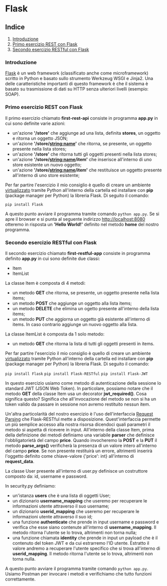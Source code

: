 # Flask

## Indice
1. [Introduzione](#introduzione)
2. [Primo esercizio REST con Flask](#primo-esercizio-rest-con-flask)
3. [Secondo esercizio RESTful con Flask](#secondo-esercizio-restful-con-flask)

### Introduzione
[Flask](https://palletsprojects.com/p/flask/) è un web framework (classificato anche come microframework) scritto in Python e basato sullo strumento Werkzeug WSGI e Jinja2. Una delle caratteristiche importanti di questo framework è che il sistema è basato su trasmissione di dati su HTTP senza ulteriori livelli (esempio: SOAP).

### Primo esercizio REST con Flask
Il primo esercizio chiamato **first-rest-api** consiste in programma **app.py** in cui sono definite varie azioni:
- un'azione **'/store'** che aggiunge ad una lista, definita **stores**, un oggetto e ritorna un oggetto JSON;
- un'azione **'/store/<string:name>'** che ritorna, se presente, un oggetto presente nella lista stores;
- un'azione **'/store'** che ritorna tutti gli oggetti presenti nella lista stores;
- un'azione **'/store/<string:name>/item'** che inserisce all'interno di uno store esistente un nuovo oggetto;
- un'azione **'/store/<string:name>/item'** che restituisce un oggetto presente all'interno di uno store esistente;

Per far partire l'esercizio il mio consiglio è quello di creare un ambiente [virtualizzato](https://wiki.archlinux.org/index.php/Python/Virtual_environment#Usage) tramite Python all'interno della cartella ed installare con **pip** (package manager per Python) la libreria Flask. Di seguito il comando:

`pip install Flask`

A questo punto avviare il programma tramite comando `python app.py`. Se si apre il browser e si punta al seguente indirizzo [http://localhost:8080](http://localhost:8080) otteremo in risposta un **'Hello World!'** definito nel metodo **home** del nostro programma.

### Secondo esercizio RESTful con Flask
Il secondo esercizio chiamato **first-restful-app** consiste in programma definito **app.py** in cui sono definite due classi:
- Item
- ItemList

La classe Item è composta di 4 metodi:
- un metodo **GET**  che ritorna, se presente, un oggetto presente nella lista items;
- un metodo **POST** che aggiunge un oggetto alla lista items;
- un metodo **DELETE** che elimina un ogetto presente all'interno della lista items;
- un metodo **PUT** che aggiorna un oggetto già esistente all'interno di items. In caso contrario aggiunge un nuovo oggetto alla lista.

La classe ItemList è composta da 1 solo metodo:
- un metodo **GET** che ritorna la lista di tutti gli oggetti presenti in items.

Per far partire l'esercizio il mio consiglio è quello di creare un ambiente [virtualizzato](https://wiki.archlinux.org/index.php/Python/Virtual_environment#Usage) tramite Python all'interno della cartella ed installare con **pip** (package manager per Python) la libreria Flask. Di seguito il comando:

`pip install Flask`
`pip install Flask-RESTful`
`pip install Flask-JWT`

In questo esercizio usiamo come metodo di autenticazione della sessione lo standard JWT (JSON Web Token). In particolare, possiamo notare che il metodo **GET** della classe Item usa un decorator **jwt_required()**. Cosa significa questo? Significa che all'invocazione del metodo se non si ha un token valido da passare in sessione non avremo restituito nessun item.

Un'altra particolarità del nostro esercizio è l'uso dell'interfaccia [Request Parsing](https://flask-restplus.readthedocs.io/en/stable/parsing.html) che Flask-RESTful mette a disposizione. Quest'interfaccia permette un più semplice accesso alla nostra risorsa dicendoci quali parametri il metodo si aspetta di ricevere in input. All'interno della classe Item, prima della definizione dei metodi definiamo una variabile **parser** che definisce l'obbligatorietà del campo **price**. Quando invocheremo la **POST** e la **PUT** il metodo **parse_args()** verificherà la presenza di un valore intero all'interno del campo **price**. Se non presente restituirà un errore, altrimenti inserirà l'oggetto definito come chiave-valore {'price': int} all'interno di **request_data**.

La classe User presente all'interno di user.py definisce un costruttore composto da: id, username e password.

In security.py definiamo:
- un'istanza **users** che è una lista di oggetti User;
- un dizionario **username_mapping** che useremo per recuperare le informazioni utente attraverso il suo username;
- un dizionario **userid_mapping** che useremo per recuperare le informazioni utente attraverso il suo id;
- una funzione **authenticate** che prende in input username e password e verifica che esse siano contenute all'interno di **username_mapping**. Il metodo ritorna l'utente se lo trova, altrimenti non torna nulla;
- una funzione chiamata **identity** che prende in input un payload che è il contenuto del token JWT e da cui estrarremo l'ID utente. Estratto il valore andremo a recuperare l'utente specifico che si trova all'interno di **userid_mapping**. Il metodo ritorna l'utente se lo trova, altrimenti non torna nulla.

A questo punto avviare il programma tramite comando `python app.py`. Usiamo Postman per invocare i metodi e verifichiamo che tutto funzioni correttamente. 
